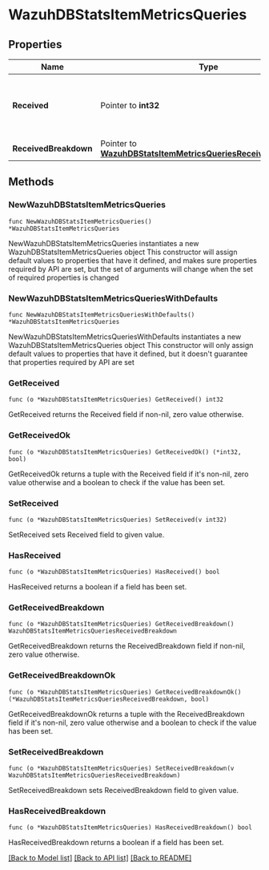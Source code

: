 # WazuhDBStatsItemMetricsQueries

## Properties

Name | Type | Description | Notes
------------ | ------------- | ------------- | -------------
**Received** | Pointer to **int32** | Total number of queries through WazuhDB socket | [optional] 
**ReceivedBreakdown** | Pointer to [**WazuhDBStatsItemMetricsQueriesReceivedBreakdown**](WazuhDBStatsItemMetricsQueriesReceivedBreakdown.md) |  | [optional] 

## Methods

### NewWazuhDBStatsItemMetricsQueries

`func NewWazuhDBStatsItemMetricsQueries() *WazuhDBStatsItemMetricsQueries`

NewWazuhDBStatsItemMetricsQueries instantiates a new WazuhDBStatsItemMetricsQueries object
This constructor will assign default values to properties that have it defined,
and makes sure properties required by API are set, but the set of arguments
will change when the set of required properties is changed

### NewWazuhDBStatsItemMetricsQueriesWithDefaults

`func NewWazuhDBStatsItemMetricsQueriesWithDefaults() *WazuhDBStatsItemMetricsQueries`

NewWazuhDBStatsItemMetricsQueriesWithDefaults instantiates a new WazuhDBStatsItemMetricsQueries object
This constructor will only assign default values to properties that have it defined,
but it doesn't guarantee that properties required by API are set

### GetReceived

`func (o *WazuhDBStatsItemMetricsQueries) GetReceived() int32`

GetReceived returns the Received field if non-nil, zero value otherwise.

### GetReceivedOk

`func (o *WazuhDBStatsItemMetricsQueries) GetReceivedOk() (*int32, bool)`

GetReceivedOk returns a tuple with the Received field if it's non-nil, zero value otherwise
and a boolean to check if the value has been set.

### SetReceived

`func (o *WazuhDBStatsItemMetricsQueries) SetReceived(v int32)`

SetReceived sets Received field to given value.

### HasReceived

`func (o *WazuhDBStatsItemMetricsQueries) HasReceived() bool`

HasReceived returns a boolean if a field has been set.

### GetReceivedBreakdown

`func (o *WazuhDBStatsItemMetricsQueries) GetReceivedBreakdown() WazuhDBStatsItemMetricsQueriesReceivedBreakdown`

GetReceivedBreakdown returns the ReceivedBreakdown field if non-nil, zero value otherwise.

### GetReceivedBreakdownOk

`func (o *WazuhDBStatsItemMetricsQueries) GetReceivedBreakdownOk() (*WazuhDBStatsItemMetricsQueriesReceivedBreakdown, bool)`

GetReceivedBreakdownOk returns a tuple with the ReceivedBreakdown field if it's non-nil, zero value otherwise
and a boolean to check if the value has been set.

### SetReceivedBreakdown

`func (o *WazuhDBStatsItemMetricsQueries) SetReceivedBreakdown(v WazuhDBStatsItemMetricsQueriesReceivedBreakdown)`

SetReceivedBreakdown sets ReceivedBreakdown field to given value.

### HasReceivedBreakdown

`func (o *WazuhDBStatsItemMetricsQueries) HasReceivedBreakdown() bool`

HasReceivedBreakdown returns a boolean if a field has been set.


[[Back to Model list]](../README.md#documentation-for-models) [[Back to API list]](../README.md#documentation-for-api-endpoints) [[Back to README]](../README.md)


